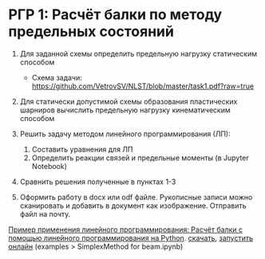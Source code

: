 # РГР 1: Расчёт балки по методу предельных состояний


1. Для заданной схемы определить предельную нагрузку статическим способом
    - Схема задачи: https://github.com/VetrovSV/NLST/blob/master/task1.pdf?raw=true


2. Для статически допустимой схемы образования пластических шарниров вычислить предельную нагрузку кинематическим способом

3. Решить задачу методом линейного программирования (ЛП):
    1. Составить уравнения для ЛП
    1. Определить реакции связей и предельные моменты (в Jupyter Notebook)
  
4. Сравнить решения полученные в пунктах 1-3
5. Оформить работу в docx или odf файле. Рукописные записи можно сканировать и добавить в документ как изображение. Отправить файл на почту.

[Пример применения линейного программирования: Расчёт балки с помощью линейного программирования на Python](https://vetrovsv.github.io/NLST/SimplexMethod%20for%20beam.html).  [скачать](https://github.com/VetrovSV/NLST/blob/master/examples/SimplexMethod%20for%20beam.ipynb?raw=true), 
[запустить онлайн](https://mybinder.org/v2/gh/VetrovSV/NLST/master/) (examples > SimplexMethod for beam.ipynb)
